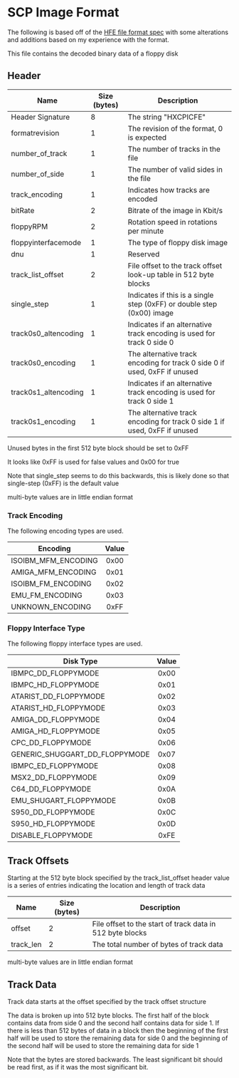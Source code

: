 # SCP Image Format

The following is based off of the [HFE file format spec][hfe-spec] with some alterations and additions based on my experience with the format.

This file contains the decoded binary data of a floppy disk

## Header

| Name | Size (bytes) | Description |
| --- | --- | ---|
| Header Signature | 8 | The string "HXCPICFE" |
| formatrevision | 1 | The revision of the format, 0 is expected |
| number_of_track | 1 | The number of tracks in the file |
| number_of_side | 1 | The number of valid sides in the file | 
| track_encoding | 1 | Indicates how tracks are encoded |
| bitRate | 2 | Bitrate of the image in Kbit/s |
| floppyRPM | 2 |Rotation speed in rotations per minute |
| floppyinterfacemode | 1 | The type of floppy disk image |
| dnu | 1 | Reserved |
| track_list_offset | 2 | File offset to the track offset look-up table in 512 byte blocks |
| single_step | 1 | Indicates if this is a single step (0xFF) or double step (0x00) image |
| track0s0_altencoding | 1 | Indicates if an alternative track encoding is used for track 0 side 0 |
| track0s0_encoding | 1 | The alternative track encoding for track 0 side 0 if used, 0xFF if unused |
| track0s1_altencoding | 1 | Indicates if an alternative track encoding is used for track 0 side 1 |
| track0s1_encoding | 1 | The alternative track encoding for track 0 side 1 if used, 0xFF if unused |

Unused bytes in the first 512 byte block should be set to 0xFF

It looks like 0xFF is used for false values and 0x00 for true

Note that single_step seems to do this backwards, this is likely done so that single-step (0xFF) is the default value

multi-byte values are in little endian format

### Track Encoding

The following encoding types are used.

| Encoding | Value |
| --- | :---: |
| ISOIBM_MFM_ENCODING | 0x00 |
| AMIGA_MFM_ENCODING | 0x01 |
| ISOIBM_FM_ENCODING | 0x02 |
| EMU_FM_ENCODING | 0x03 |
| UNKNOWN_ENCODING | 0xFF |

### Floppy Interface Type

The following floppy interface types are used.

| Disk Type | Value |
| --- | :---: |
| IBMPC_DD_FLOPPYMODE | 0x00 |
| IBMPC_HD_FLOPPYMODE | 0x01 |
| ATARIST_DD_FLOPPYMODE | 0x02 |
| ATARIST_HD_FLOPPYMODE | 0x03 |
| AMIGA_DD_FLOPPYMODE | 0x04 |
| AMIGA_HD_FLOPPYMODE | 0x05 |
| CPC_DD_FLOPPYMODE | 0x06 |
| GENERIC_SHUGGART_DD_FLOPPYMODE | 0x07 |
| IBMPC_ED_FLOPPYMODE | 0x08 |
| MSX2_DD_FLOPPYMODE | 0x09 |
| C64_DD_FLOPPYMODE | 0x0A |
| EMU_SHUGART_FLOPPYMODE | 0x0B |
| S950_DD_FLOPPYMODE | 0x0C |
| S950_HD_FLOPPYMODE | 0x0D |
| DISABLE_FLOPPYMODE | 0xFE |

## Track Offsets

Starting at the 512 byte block specified by the track_list_offset header value is a series of entries indicating the location and length
of track data

| Name | Size (bytes) | Description |
| --- | --- | ---|
| offset | 2 | File offset to the start of track data in 512 byte blocks |
| track_len | 2 | The total number of bytes of track data |

multi-byte values are in little endian format

## Track Data

Track data starts at the offset specified by the track offset structure

The data is broken up into 512 byte blocks. The first half of the block contains data from side 0 and the second half contains data for
side 1. If there is less than 512 bytes of data in a block then the beginning of the first half will be used to store the remaining data for
side 0 and the beginning of the second half will be used to store the remaining data for side 1

Note that the bytes are stored backwards. The least significant bit should be read first, as if it was the most significant bit.

[hfe-spec]: https://hxc2001.com/download/floppy_drive_emulator/SDCard_HxC_Floppy_Emulator_HFE_file_format.pdf